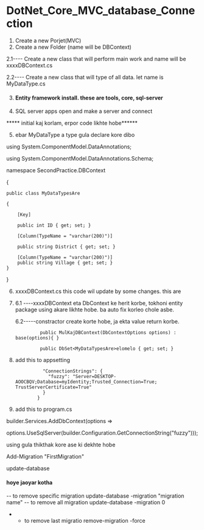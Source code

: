 # DotNet_Core_MVC_database_Connection

1. Create a new Porjet(MVC)
2. Create a new Folder (name will be DBContext)

2.1---- Create a new class that will perform main work and name will be xxxxDBContext.cs
 
2.2---- Create a new  class that will type of all data. let name is MyDataType.cs


3. #### Entity framework install. these are tools,  core, sql-server

4. SQL server apps open and make a server and connect

***** initial kaj korlam, erpor code likhte hobe******

5. ebar MyDataType a type gula declare kore dibo

using System.ComponentModel.DataAnnotations;

using System.ComponentModel.DataAnnotations.Schema;

namespace SecondPractice.DBContext

{

    public class MyDataTypesAre
    
    {
    
        [Key]
        
        public int ID { get; set; }
        
        [Column(TypeName = "varchar(200)")]
        
        public string District { get; set; }

        [Column(TypeName = "varchar(200)")]
        public string Village { get; set; }
    }
}

6.  xxxxDBContext.cs this code wil update by some changes. this are
7.  
    6.1 ----xxxxDBContext eta DbContext ke herit korbe, tokhoni entity package using akare likhte hobe. ba auto fix korleo chole asbe.
    
    6.2-----constractor create korte hobe, ja ekta value return korbe.
    
                public MulKajDBContext(DbContextOptions options) : base(options){ }
    
                public DbSet<MyDataTypesAre>elomelo { get; set; }
    
9. add this to appsetting

                 "ConnectionStrings": {
                   "fuzzy": "Server=DESKTOP-AOOCBQV;Database=myIdentity;Trusted_Connection=True; TrustServerCertificate=True"
                 }
               } 

11. add this to program.cs

builder.Services.AddDbContext<MulKajDBContext>(options =>

options.UseSqlServer(builder.Configuration.GetConnectionString("fuzzy")));

using gula thikthak kore ase ki dekhte hobe


Add-Migration "FirstMigration"

update-database

####  hoye jaoyar kotha


-- to remove specific migration
update-database -migration "migration name"
-- to remove all migration
update-database -migration 0

- - to remove last migratio
remove-migration -force
    
        

  


   
